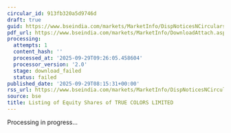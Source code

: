 ```yaml
---
circular_id: 913fb320a5d9746d
draft: true
guid: https://www.bseindia.com/markets/MarketInfo/DispNoticesNCirculars.aspx?Noticeid={CA558C48-E928-4934-A29C-625559CE3A9B}&noticeno=20250929-11&dt=09/29/2025&icount=11&totcount=22&flag=0
pdf_url: https://www.bseindia.com/markets/MarketInfo/DownloadAttach.aspx?id=20250929-11&attachedId=
processing:
  attempts: 1
  content_hash: ''
  processed_at: '2025-09-29T09:26:05.458604'
  processor_version: '2.0'
  stage: download_failed
  status: failed
published_date: '2025-09-29T08:15:31+00:00'
rss_url: https://www.bseindia.com/markets/MarketInfo/DispNoticesNCirculars.aspx?Noticeid={CA558C48-E928-4934-A29C-625559CE3A9B}&noticeno=20250929-11&dt=09/29/2025&icount=11&totcount=22&flag=0
source: bse
title: Listing of Equity Shares of TRUE COLORS LIMITED
---
```


Processing in progress...